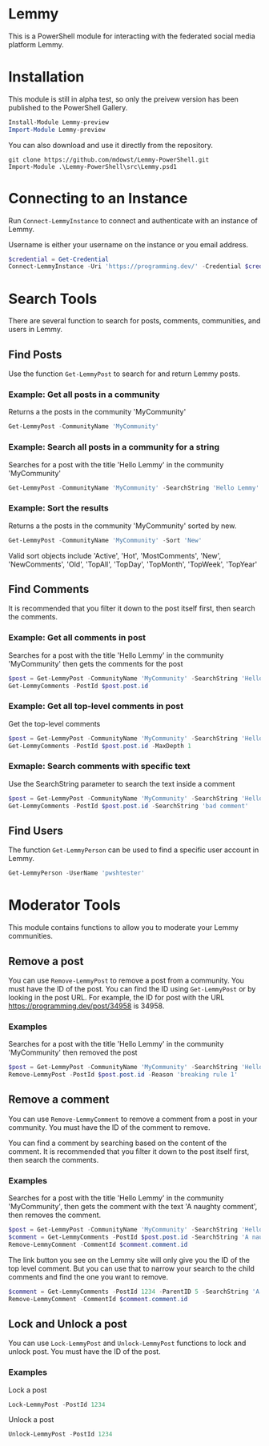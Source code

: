 # Lemmy
This is a PowerShell module for interacting with the federated social media platform Lemmy.

# Installation
This module is still in alpha test, so only the preivew version has been published to the PowerShell Gallery. 
```PowerShell
Install-Module Lemmy-preview
Import-Module Lemmy-preview
```

You can also download and use it directly from the repository.
```
git clone https://github.com/mdowst/Lemmy-PowerShell.git
Import-Module .\Lemmy-PowerShell\src\Lemmy.psd1
```


# Connecting to an Instance
Run `Connect-LemmyInstance` to connect and authenticate with an instance of Lemmy.

Username is either your username on the instance or you email address.

```PowerShell
$credential = Get-Credential
Connect-LemmyInstance -Uri 'https://programming.dev/' -Credential $credential
```

# Search Tools
There are several function to search for posts, comments, communities, and users in Lemmy.

## Find Posts
Use the function `Get-LemmyPost` to search for and return Lemmy posts.

### Example: Get all posts in a community
Returns a the posts in the community 'MyCommunity'
```PowerShell
Get-LemmyPost -CommunityName 'MyCommunity'
```

### Example: Search all posts in a community for a string
Searches for a post with the title 'Hello Lemmy' in the community 'MyCommunity'
```PowerShell
Get-LemmyPost -CommunityName 'MyCommunity' -SearchString 'Hello Lemmy'
```

### Example: Sort the results
Returns a the posts in the community 'MyCommunity' sorted by new.
```PowerShell
Get-LemmyPost -CommunityName 'MyCommunity' -Sort 'New'
```
Valid sort objects include 'Active', 'Hot', 'MostComments', 'New', 'NewComments', 'Old', 'TopAll', 'TopDay', 'TopMonth', 'TopWeek', 'TopYear'

## Find Comments
It is recommended that you filter it down to the post itself first, then search the comments.

### Example: Get all comments in post
Searches for a post with the title 'Hello Lemmy' in the community 'MyCommunity' then gets the comments for the post
```PowerShell
$post = Get-LemmyPost -CommunityName 'MyCommunity' -SearchString 'Hello Lemmy'
Get-LemmyComments -PostId $post.post.id
```

### Example: Get all top-level comments in post
Get the top-level comments
```PowerShell
$post = Get-LemmyPost -CommunityName 'MyCommunity' -SearchString 'Hello Lemmy'
Get-LemmyComments -PostId $post.post.id -MaxDepth 1
```

### Exmaple: Search comments with specific text 
Use the SearchString parameter to search the text inside a comment
```PowerShell
$post = Get-LemmyPost -CommunityName 'MyCommunity' -SearchString 'Hello Lemmy'
Get-LemmyComments -PostId $post.post.id -SearchString 'bad comment'
```

## Find Users
The function `Get-LemmyPerson` can be used to find a specific user account in Lemmy.
```PowerShell
Get-LemmyPerson -UserName 'pwshtester'
```


# Moderator Tools
This module contains functions to allow you to moderate your Lemmy communities.

## Remove a post
You can use `Remove-LemmyPost` to remove a post from a community. You must have the ID of the post. 
You can find the ID using `Get-LemmyPost` or by looking in the post URL. For example, the ID for post with the URL https://programming.dev/post/34958 is 34958.

### Examples
Searches for a post with the title 'Hello Lemmy' in the community 'MyCommunity' then removed the post
```PowerShell
$post = Get-LemmyPost -CommunityName 'MyCommunity' -SearchString 'Hello Lemmy'
Remove-LemmyPost -PostId $post.post.id -Reason 'breaking rule 1'
```

## Remove a comment
You can use `Remove-LemmyComment` to remove a comment from a post in your community. You must have the ID of the comment to remove. 

You can find a comment by searching based on the content of the comment. 
It is recommended that you filter it down to the post itself first, then search the comments.
 

### Examples
Searches for a post with the title 'Hello Lemmy' in the community 'MyCommunity', then gets the comment with the text 'A naughty comment', then removes the comment.
```PowerShell
$post = Get-LemmyPost -CommunityName 'MyCommunity' -SearchString 'Hello Lemmy'
$comment = Get-LemmyComments -PostId $post.post.id -SearchString 'A naughty comment'
Remove-LemmyComment -CommentId $comment.comment.id
```

The link button you see on the Lemmy site will only give you the ID of the top level comment.
But you can use that to narrow your search to the child comments and find the one you want to remove.
```PowerShell
$comment = Get-LemmyComments -PostId 1234 -ParentID 5 -SearchString 'A naughty comment'
Remove-LemmyComment -CommentId $comment.comment.id
```

## Lock and Unlock a post
You can use `Lock-LemmyPost` and `Unlock-LemmyPost` functions to lock and unlock post. You must have the ID of the post.

### Examples
Lock a post
```PowerShell
Lock-LemmyPost -PostId 1234
```

Unlock a post
```PowerShell
Unlock-LemmyPost -PostId 1234
```

